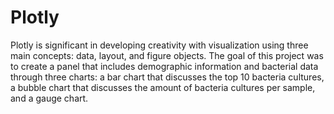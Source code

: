 # Plotly
Plotly is significant in developing creativity with visualization using three main concepts: data, layout, and figure objects. The goal of this project was to create a  panel that includes demographic information and bacterial data through three charts: a bar chart that discusses the top 10 bacteria cultures, a bubble chart that discusses the amount of bacteria cultures per sample, and a gauge chart.
